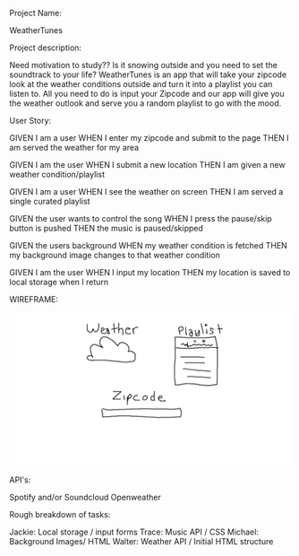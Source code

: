Project Name: 

WeatherTunes

Project description: 

Need motivation to study?? Is it snowing outside and you need to set the soundtrack to your life? WeatherTunes is an app that will take your zipcode look at the weather conditions outside and turn it into a playlist you can listen to. All you need to do is input your Zipcode and our app will give you the weather outlook and serve you a random playlist to go with the mood.

User Story: 

GIVEN I am a user
WHEN I enter my zipcode and submit to the page
THEN I am served the weather for my area

GIVEN I am the user
WHEN I submit a new location
THEN I am given a new weather condition/playlist

GIVEN I am a user
WHEN I see the weather on screen
THEN I am served a single curated playlist

GIVEN the user wants to control the song
WHEN I press the pause/skip button is pushed
THEN the music is paused/skipped

GIVEN the users background
WHEN my weather condition is fetched
THEN my background image changes to that weather condition

GIVEN I am the user
WHEN I input my location
THEN my location is saved to local storage when I return



WIREFRAME:

![WeatherTunes Wireframe image:](./assets/images/wireframe.png) 

API's:

Spotify and/or Soundcloud
Openweather

Rough breakdown of tasks:

Jackie: Local storage / input forms
Trace: Music API / CSS
Michael: Background Images/ HTML
Walter: Weather API / Initial HTML structure

